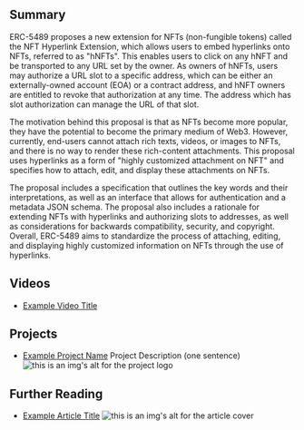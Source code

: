 ## Summary

ERC-5489 proposes a new extension for NFTs (non-fungible tokens) called the NFT Hyperlink Extension, which allows users to embed hyperlinks onto NFTs, referred to as "hNFTs". This enables users to click on any hNFT and be transported to any URL set by the owner. As owners of hNFTs, users may authorize a URL slot to a specific address, which can be either an externally-owned account (EOA) or a contract address, and hNFT owners are entitled to revoke that authorization at any time. The address which has slot authorization can manage the URL of that slot. 

The motivation behind this proposal is that as NFTs become more popular, they have the potential to become the primary medium of Web3. However, currently, end-users cannot attach rich texts, videos, or images to NFTs, and there is no way to render these rich-content attachments. This proposal uses hyperlinks as a form of "highly customized attachment on NFT" and specifies how to attach, edit, and display these attachments on NFTs. 

The proposal includes a specification that outlines the key words and their interpretations, as well as an interface that allows for authentication and a metadata JSON schema. The proposal also includes a rationale for extending NFTs with hyperlinks and authorizing slots to addresses, as well as considerations for backwards compatibility, security, and copyright. Overall, ERC-5489 aims to standardize the process of attaching, editing, and displaying highly customized information on NFTs through the use of hyperlinks.

## Videos

- [Example Video Title](https://www.youtube.com/watch?v=TDGq4aeevgY)

## Projects

- [Example Project Name](https://xxxx.xxx/xxxxx) Project Description (one sentence) ![this is an img's alt for the project logo](https://xxxx.xxx/project-logo.xxx)

## Further Reading

- [Example Article Title](https://xxxx.xxx/xxxxx) ![this is an img's alt for the article cover](https://xxxx.xxx/article-cover.xxx)
